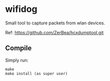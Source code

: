 wifidog
==============

Small tool to capture packets from wlan devices.

Ref: https://github.com/ZerBea/hcxdumptool.git



Compile
--------------

Simply run:

```
make
make install (as super user)
```


